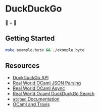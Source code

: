 # DuckDuckGo #

:baby_chick: + :camel:

## Getting Started ##

```bash
make example.byte && ./example.byte
```

## Resources ##
- [DuckDuckGo API](https://duckduckgo.com/api)
- [Real World OCaml JSON Parsing](https://realworldocaml.org/v1/en/html/handling-json-data.html)
- [Real World OCaml Async](https://realworldocaml.org/v1/en/html/concurrent-programming-with-async.html)
- [Real World Ocaml DuckDuckGo Search](https://github.com/realworldocaml/examples/blob/master/code/async/search.ml)
- [`atdgen` Documentation](https://mjambon.github.io/atdgen-doc/)
- [OCaml and Travis](http://anil.recoil.org/2013/09/30/travis-and-ocaml.html)
